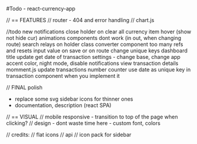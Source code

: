 #Todo - react-currency-app

// == FEATURES
// router - 404 and error handling
// chart.js

//todo new
notifications close holder on clear all
currency item hover (show not hide cur)
animations components dont work (in out, when changing route)
search relays on holder class
converter component too many refs and resets input value on save or on route change
unique keys
dashboard title update
get date of transaction
settings - change base, change app accent color, night mode, disable notifications
view transaction details
momment.js
update transactions number counter
use date as unique key in transaction component when you implement it

// FINAL polish

- replace some svg sidebar icons for thinner ones
- documentation, description (react SPA)

// == VISUAL
// mobile responsive - transition to top of the page when clicking?
// design - dont waste time here - custom font, colors

// credits:
// flat icons
// api
// icon pack for sidebar
